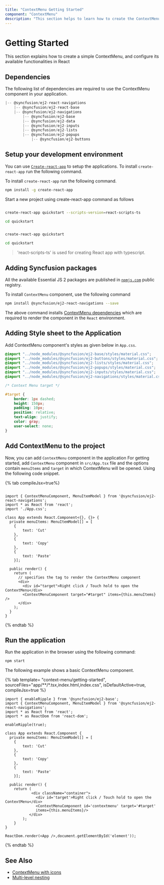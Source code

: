 ```yaml
---
title: "ContextMenu Getting Started"
component: "ContextMenu"
description: "This section helps to learn how to create the ContextMenu in React application with its basic features in step-by-step procedure."
---
```

# Getting Started

This section explains how to create a simple ContextMenu, and configure its available functionalities in React

## Dependencies

The following list of dependencies are required to use the ContextMenu component in your application.

```javascript
|-- @syncfusion/ej2-react-navigations
    |-- @syncfusion/ej2-react-base
    |-- @syncfusion/ej2-navigations
        |-- @syncfusion/ej2-base
        |-- @syncfusion/ej2-data
        |-- @syncfusion/ej2-inputs
        |-- @syncfusion/ej2-lists
        |-- @syncfusion/ej2-popups
            |-- @syncfusion/ej2-buttons
```

## Setup your development environment

You can use [`Create-react-app`](https://github.com/facebookincubator/create-react-app) to setup
the applications. To install `create-react-app` run the following command.

To install `create-react-app` run the following command.

```bash
npm install -g create-react-app
```

Start a new project using create-react-app command as follows

<div class='tsx'>

```bash

create-react-app quickstart --scripts-version=react-scripts-ts

cd quickstart

```

</div>

<div class='jsx'>

```bash

create-react-app quickstart

cd quickstart

```

</div>

> 'react-scripts-ts' is used for creating React app with typescript.

## Adding Syncfusion packages

All the available Essential JS 2 packages are published in [`npmjs.com`](https://www.npmjs.com/~syncfusionorg) public registry.

To install `ContextMenu` component, use the following command

```bash
npm install @syncfusion/ej2-react-navigations --save
```

The above command installs [ContextMenu dependencies](./getting-started#dependencies)
which are required to render the component in the `React` environment.

## Adding Style sheet to the Application

Add ContextMenu component's styles as given below in `App.css`.

```css
@import "../node_modules/@syncfusion/ej2-base/styles/material.css";
@import "../node_modules/@syncfusion/ej2-buttons/styles/material.css";
@import "../node_modules/@syncfusion/ej2-lists/styles/material.css";
@import "../node_modules/@syncfusion/ej2-popups/styles/material.css";
@import "../node_modules/@syncfusion/ej2-inputs/styles/material.css";
@import "../node_modules/@syncfusion/ej2-navigations/styles/material.css";

/* Context Menu target */

#target {
    border: 1px dashed;
    height: 150px;
    padding: 10px;
    position: relative;
    text-align: justify;
    color: gray;
    user-select: none;
}

```

## Add ContextMenu to the project

Now, you can add `ContextMenu` component in the application
For getting started, add `ContextMenu` component in `src/App.tsx` file and the options contain
`menuItems` and `target` in which ContextMenu will be opened. Using the following code snippet.

{% tab compileJsx=true%}

```tsx

import { ContextMenuComponent, MenuItemModel } from '@syncfusion/ej2-react-navigations';
import * as React from 'react';
import './App.css';

class App extends React.Component<{}, {}> {
  private menuItems: MenuItemModel[] = [
    {
        text: 'Cut'
    },
    {
        text: 'Copy'
    },
    {
        text: 'Paste'
    }];

  public render() {
    return (
      // specifies the tag to render the ContextMenu component
      <div>
        <div id="target">Right click / Touch hold to open the ContextMenu</div>
        <ContextMenuComponent target="#target" items={this.menuItems} />
      </div>
    );
  }
}
```

{% endtab %}

## Run the application

Run the application in the browser using the following command:

```cmd
npm start
```

The following example shows a basic ContextMenu component.

{% tab template= "context-menu/getting-started", sourceFiles="app/**/*.tsx,index.html,index.css", isDefaultActive=true, compileJsx=true %}

```tsx
import { enableRipple } from '@syncfusion/ej2-base';
import { ContextMenuComponent, MenuItemModel } from '@syncfusion/ej2-react-navigations';
import * as React from 'react';
import * as ReactDom from 'react-dom';

enableRipple(true);

class App extends React.Component {
  private menuItems: MenuItemModel[] = [
    {
        text: 'Cut'
    },
    {
        text: 'Copy'
    },
    {
        text: 'Paste'
    }];

  public render() {
    return (
            <div className="container">
              <div id='target'>Right click / Touch hold to open the ContextMenu</div>
              <ContextMenuComponent id='contextmenu' target='#target'
              items={this.menuItems}/>
           </div>
        );
    }
}

ReactDom.render(<App />,document.getElementById('element'));
```

{% endtab %}

## See Also

* [ContextMenu with icons](./icons-and-navigation#icons)
* [Multi-level nesting](./template#multilevel-nesting)